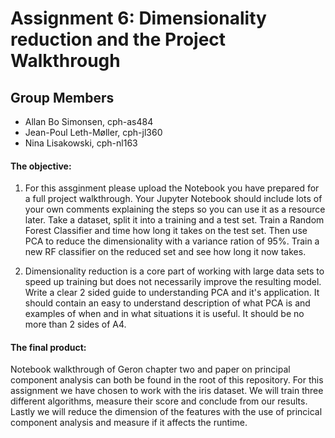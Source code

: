 # Assignment 6: Dimensionality reduction and the Project Walkthrough

## Group Members

- Allan Bo Simonsen, cph-as484
- Jean-Poul Leth-Møller, cph-jl360
- Nina Lisakowski, cph-nl163


#### The objective:

1) For this assginment please upload the Notebook you have prepared for a full project walkthrough. Your Jupyter Notebook should include lots of your own comments explaining the steps so you can use it as a resource later. Take a dataset, split it into a training and a test set. Train a Random Forest Classifier and time how long it takes on the test set. Then use PCA to reduce the dimensionality with a variance ration of 95%. Train a new RF classifier on the reduced set and see how long it now takes.
  
2) Dimensionality reduction is a core part of working with large data sets to speed up training but does not necessarily improve the resulting model. Write a clear 2 sided guide to understanding PCA and it's application. It should contain an easy to understand description of what PCA is and examples of when and in what situations it is useful. It should be no more than 2 sides of A4.  
  
#### The final product:  
  
Notebook walkthrough of Geron chapter two and paper on principal component analysis can both be found in the root of this repository. 
For this assignment we have chosen to work with the iris dataset. We will train three different algorithms, measure their score and conclude from our results. Lastly we will reduce the dimension of the features with the use of princical component analysis and measure if it affects the runtime.
  
